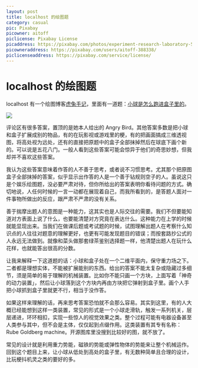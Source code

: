 ```yaml
---
layout: post
title: localhost 的绘图题
category: casual
pic: Pixabay
picowner: aitoff
piclicense: Pixabay License
picaddress: https://pixabay.com/photos/experiment-research-laboratory-5607399/
picowneraddress: https://pixabay.com/users/aitoff-388338/
piclicenseaddress: https://pixabay.com/service/license/
---
```


# localhost 的绘图题

localhost 有一个绘图博客[虎兔手记](http://notes.localhost-8080.com/)，里面有一道题：[小球是怎么跑进盒子里的](http://notes.localhost-8080.com/drawpics-2/)。

![](https://s3.bmp.ovh/imgs/2021/12/79e4f55b03428d5f.jpg)

评论区有很多答案，置顶的是她本人给出的 Angry Bird。其他答案多数是把小球和盒子扩展成别的物品，有的在玩影视或游戏里的梗，有的把画面搞成三维透视图，将高处视为远处，还有的直接把原题中的盒子全部抹掉然后在球底下画个新的。可以说是五花八门。一般人看到这些答案可能会惊异于他们的奇思妙想，但我却并不喜欢这些答案。

我认为这些答案意味着作答的人不善于思考，或者说不习惯思考。尤其那个把原图盒子全部抹掉的答案，似乎显示出作答的人是一个善于钻规则空子的人。虽说这只是个娱乐绘图题，没必要严肃对待，但你所给出的答案表明你看待问题的方式。确切地说，人任何时候的一言一动都在展现着自己，而我所看到的，是答题人面对一件事物所做出的反应，跟严肃不严肃的没有关系。

善于揣摩出题人的意图是一种能力，这其实也是人际交往的需要。我们不但要能知道对方表面上说了什么，也要能清楚对方究竟在表达什么。这种能力在上学的时候就能显现出来。当我们在做课后题或考试题的时候，试图理解出题人在考察什么知识点的人往往对题意的理解更好，也更有可能发现题目的错误；而按套路抄公式的人永远无法做到。就像和菜头做那套绿茶鉴别选择题一样，他清楚出题人在玩什么花样，也就能答出很高的分数。

让我来解释一下这道题的话：小球和盒子处在一个二维平面内，保守重力场之下。二者都是理想实体，不能被扩展能别的东西。给出的答案不能太复杂或隐藏过多细节，须是简单的易于理解的机械装置。比如你不能只画一个方块，上面写着「神奇的动力装置」，然后让小球落到这个方块内再由方块把它弹射到盒子里。画个人手把小球抓到盒子里就更不行，相当于没作答。

如果这样来理解的话，再来思考答案恐怕就不会那么容易。其实到这里，有的人大概已经能想到这样一类装置，常见的形式是一个小球走滑轨，触发一系列机关，层层递进，环环相扣，实现一些惊人的视觉效果之类。整个过程可能有电器设备甚至人类参与其中，但不会是主体，仅仅起到点缀作用。这类装置有其专有名称：Rube Goldberg machine。开源图库里没搜到比较好的图，就不放了。

常见的设计就是利用重力势能，磁铁的势能或弹性物体的势能来让整个机械运作。回到这个题目上来，让小球从低处到高处的盒子里，有无数种简单且合理的设计，比玩梗抖机灵之类的要好的多。
